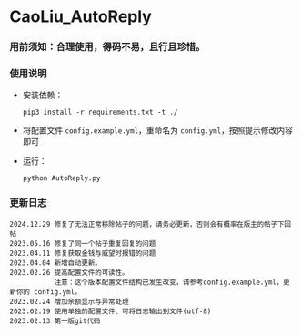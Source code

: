 # CaoLiu_AutoReply

### 用前须知：合理使用，得码不易，且行且珍惜。

### 使用说明

- 安装依赖：

  ```shell
  pip3 install -r requirements.txt -t ./
  ```
- 将配置文件 `config.example.yml`，重命名为 `config.yml`，按照提示修改内容即可
- 运行：

  ```shell
  python AutoReply.py
  ```

### 更新日志

```
2024.12.29 修复了无法正常移除帖子的问题，请务必更新，否则会有概率在版主的帖子下回帖
2023.05.16 修复了同一个帖子重复回复的问题
2023.04.11 修复获取金钱与威望时报错的问题
2023.04.04 新增自动更新。
2023.02.26 提高配置文件的可读性。
           注意：这个版本配置文件结构已发生改变，请参考config.example.yml，更新你的 config.yml。
2023.02.24 增加余额显示与异常处理
2023.02.19 使用单独的配置文件、可将日志输出到文件(utf-8)
2023.02.13 第一版git代码
```
